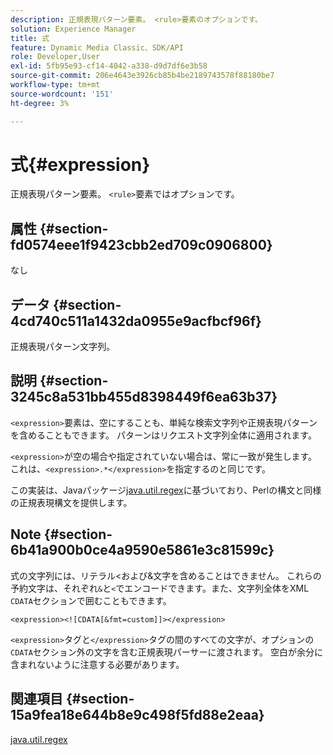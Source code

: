 ```yaml
---
description: 正規表現パターン要素。 <rule>要素のオプションです。
solution: Experience Manager
title: 式
feature: Dynamic Media Classic、SDK/API
role: Developer,User
exl-id: 5fb95e93-cf14-4042-a338-d9d7df6e3b58
source-git-commit: 206e4643e3926cb85b4be2189743578f88180be7
workflow-type: tm+mt
source-wordcount: '151'
ht-degree: 3%

---
```


# 式{#expression}

正規表現パターン要素。 `<rule>`要素ではオプションです。

## 属性 {#section-fd0574eee1f9423cbb2ed709c0906800}

なし

## データ {#section-4cd740c511a1432da0955e9acfbcf96f}

正規表現パターン文字列。

## 説明 {#section-3245c8a531bb455d8398449f6ea63b37}

`<expression>`要素は、空にすることも、単純な検索文字列や正規表現パターンを含めることもできます。 パターンはリクエスト文字列全体に適用されます。

`<expression>`が空の場合や指定されていない場合は、常に一致が発生します。これは、`<expression>.*</expression>`を指定するのと同じです。

この実装は、Javaパッケージ[java.util.regex](../../../../../ir-api/material-cat/image-rendering-api-ref/c-ir-material-catalog/c-ir-rule-set-reference/r-ir-expression.md#reference-49867deecb58412bbdc2ced564bbea3e)に基づいており、Perlの構文と同様の正規表現構文を提供します。

## Note {#section-6b41a900b0ce4a9590e5861e3c81599c}

式の文字列には、リテラル&lt;および&amp;文字を含めることはできません。 これらの予約文字は、それぞれ`&`と`<`でエンコードできます。また、文字列全体をXML `CDATA`セクションで囲むこともできます。

`<expression><![CDATA[&fmt=custom]]></expression>`

`<expression>`タグと`</expression>`タグの間のすべての文字が、オプションの`CDATA`セクション外の文字を含む正規表現パーサーに渡されます。 空白が余分に含まれないように注意する必要があります。

## 関連項目 {#section-15a9fea18e644b8e9c498f5fd88e2eaa}

[java.util.regex](https://www2.cs.duke.edu/csed/java/jdk1.4.2/docs/api/)
